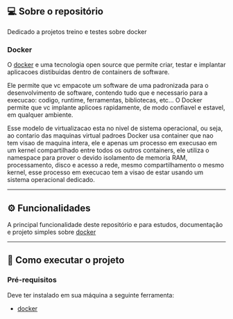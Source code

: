 ## 💻 Sobre o repositório

Dedicado a projetos treino e testes sobre docker
 
### Docker

O [docker](https://docs.docker.com/get-docker/) e uma tecnologia open source que permite criar, testar e implantar aplicacoes distibuidas dentro de containers de software. 

Ele permite que vc empacote um software de uma padronizada para o desenvolvimento de software, contendo tudo que e necessario para a execucao: codigo, runtime, ferramentas, bibliotecas, etc...
O Docker permite que vc implante aplicoes rapidamente, de modo confiavel e estavel, em qualquer ambiente.

Esse modelo de virtualizacao esta no nivel de sistema operacional, ou seja, ao contario das maquinas virtual padroes Docker usa container que nao tem visao de maquina intera, ele e apenas um processo em execusao em um kernel compartilhado entre todos os outros containers, ele utiliza o namespace para prover o devido isolamento de memoria RAM, processamento, disco e acesso a rede, mesmo compartilhamento o mesmo kernel, esse processo em execucao tem a visao de estar usando um sistema operacional dedicado.
 
 
---
 
## ⚙️ Funcionalidades
 
   A principal funcionalidade deste repositório e para estudos, documentação e projeto simples sobre [docker](https://docs.docker.com/get-docker/)


---

## 🚀 Como executar o projeto

### Pré-requisitos

Deve ter instalado em sua máquina a seguinte ferramenta:
- [docker](https://docs.docker.com/get-docker/)